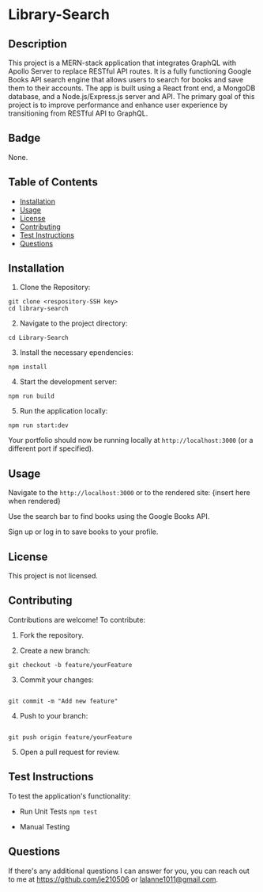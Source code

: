 # Library-Search


## Description
This project is a MERN-stack application that integrates GraphQL with Apollo Server to replace RESTful API routes. It is a fully functioning Google Books API search engine that allows users to search for books and save them to their accounts. The app is built using a React front end, a MongoDB database, and a Node.js/Express.js server and API. The primary goal of this project is to improve performance and enhance user experience by transitioning from RESTful API to GraphQL.


## Badge
None.


## Table of Contents
- [Installation](#installation)
- [Usage](#usage)
- [License](#license)
- [Contributing](#contributing)
- [Test Instructions](#testinstructions)
- [Questions](#questions)
   

## Installation 
1. Clone the Repository:
```
git clone <respository-SSH key>
cd library-search
```
2. Navigate to the project directory:
```
cd Library-Search
```
3. Install the necessary ependencies:
```
npm install
```

4. Start the development server:

```
npm run build
```

5. Run the application locally:

```
npm run start:dev
```

Your portfolio should now be running locally at ```http://localhost:3000``` (or a different port if specified).


## Usage 
Navigate to the ```http://localhost:3000``` or to the rendered site: {insert here when rendered}

Use the search bar to find books using the Google Books API.

Sign up or log in to save books to your profile.


## License 
This project is not licensed. 


## Contributing 
Contributions are welcome! To contribute:
1. Fork the repository.

2. Create a new branch:
```
git checkout -b feature/yourFeature
```

3. Commit your changes:
```

git commit -m "Add new feature"
```

4. Push to your branch:
```

git push origin feature/yourFeature
```

5. Open a pull request for review.


## Test Instructions 
To test the application's functionality:

-  Run Unit Tests
```npm test```

-  Manual Testing


## Questions 
If there's any additional questions I can answer for you, you can reach out to me at https://github.com/je210506 or [lalanne1011@gmail.com](mailto:lalanne1011@gmail.com}).

